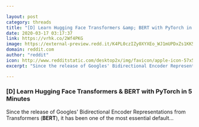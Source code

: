 ```yaml
---

layout: post
category: threads
title: "[D] Learn Hugging Face Transformers &amp; BERT with PyTorch in 5 Minutes"
date: 2020-03-17 03:17:37
link: https://vrhk.co/2Wf4PKG
image: https://external-preview.redd.it/K4PL0czIZy0XYXEo_WJ1mUPDxZs1KK5eVbz-bY4bEps.jpg?width=1200&height=476&auto=webp&crop=1200:476,smart&s=35c7c33575b99a96dca8bc2703084cb20ab03a74
domain: reddit.com
author: "reddit"
icon: http://www.redditstatic.com/desktop2x/img/favicon/apple-icon-57x57.png
excerpt: "Since the release of Googles' Bidirectional Encoder Representations from Transformers (**BERT**), it has been one of the most essential default..."

---
```


### [D] Learn Hugging Face Transformers &amp; BERT with PyTorch in 5 Minutes

Since the release of Googles' Bidirectional Encoder Representations from Transformers (**BERT**), it has been one of the most essential default...